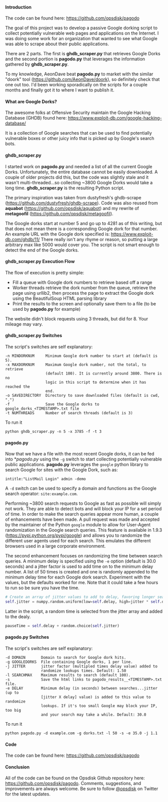 #### Introduction

The code can be found here: https://github.com/opsdisk/pagodo

The goal of this project was to develop a passive Google dorking script to collect potentially vulnerable web pages and applications on the Internet.  I was doing some work for an organization that wanted to see what Google was able to scrape about their public applications.  

There are 2 parts.  The first is **ghdb\_scraper.py** that retrieves Google Dorks and the second portion is **pagodo.py** that leverages the information gathered by **ghdb_scraper.py**.

To my knowledge, AeonDave beat **pagodo.py** to market with the similar "doork" tool (https://github.com/AeonDave/doork), so definitely check that one out too.  I'd been working sporadically on the scripts for a couple months and finally got it to where I want to publish it.

#### What are Google Dorks?

The awesome folks at Offensive Security maintain the Google Hacking Database (GHDB) found here: https://www.exploit-db.com/google-hacking-database/

It is a collection of Google searches that can be used to find potentially vulnerable boxes or other juicy info that is picked up by Google's search bots.  

#### ghdb_scraper.py

I started work on **pagodo.py** and needed a list of all the current Google Dorks.  Unfortunately, the entire database cannot be easily downloaded.  A couple of older projects did this, but the code was slightly stale and it wasn't multi-threaded...so collecting ~3800 Google Dorks would take a long time.  **ghdb_scraper.py** is the resulting Python script.

The primary inspiration was taken from dustyfresh's ghdb-scrape (https://github.com/dustyfresh/ghdb-scrape).  Code was also reused from **aquabot** (https://github.com/opsdisk/aquabot) and my rewrite of **metagoofil** (https://github.com/opsdisk/metagoofil).

The Google dorks start at number 5 and go up to 4281 as of this writing, but that does not mean there is a corresponding Google dork for that number.  An example URL with the Google dork specified is: https://www.exploit-db.com/ghdb/11/  There really isn't any rhyme or reason, so putting a large arbitrary max like 5000 would cover you.  The script is not smart enough to detect the end of the Google dorks.

#### ghdb_scraper.py Execution Flow

The flow of execution is pretty simple:

* Fill a queue with Google dork numbers to retrieve based off a range
* Worker threads retrieve the dork number from the queue, retrieve the page using urllib2, then process the page to extract the Google dork using the BeautifulSoup HTML parsing library
* Print the results to the screen and optionally save them to a file (to be used by **pagodo.py** for example)

The website didn't block requests using 3 threads, but did for 8.  Your mileage may vary.

#### ghdb_scraper.py Switches

The script's switches are self explanatory:
      
    -n MINDORKNUM     Minimum Google dork number to start at (default is 5).
    -x MAXDORKNUM     Maximum Google dork number, not the total, to retrieve
                      (default 100). It is currently around 3800. There is no
                      logic in this script to determine when it has reached the
                      end.
    -o SAVEDIRECTORY  Directory to save downloaded files (default is cwd, ".")
    -f                Save the Google dorks to google_dorks_<TIMESTAMP>.txt file
    -t NUMTHREADS     Number of search threads (default is 3)

To run it

    python ghdb_scraper.py -n 5 -x 3785 -f -t 3

#### pagodo.py
Now that we have a file with the most recent Google dorks, it can be fed into **pagodo.py* using the `-g` switch to start collecting potentially vulnerable public applications.  **pagodo.py** leverages the `google` python library to search Google for sites with the Google Dork, such as:

    intitle:"ListMail Login" admin -demo

A `-d` switch can be used to specify a domain and functions as the Google search operator:
`site:example.com`.  

Performing ~3800 search requests to Google as fast as possible will simply not work.  They are able to detect bots and will block your IP for a set period of time.  In order to make the search queries appear more human, a couple of enhancements have been made.  A pull request was made and accepted by the maintainer of the Python `google` module to allow for User-Agent randomization in the Google search queries.  This feature is available in 1.9.3 (https://pypi.python.org/pypi/google) and allows you to randomize the different user agents used for each search.  This emulates the different browsers used in a large corporate environment.

The second enhancement focuses on randomizing the time between search queries.  A minimum delay is specified using the `-e` option (default is 30.0 seconds) and a jitter factor is used to add time on to the minimum delay number. A list of 50 times is created and one is randomly appended to the minimum delay time for each Google dork search.  Experiment with the values, but the defaults worked for me.  Note that it could take a few hours to run so be sure you have the time. 

```python
# Create an array of jitter values to add to delay, favoring longer search times.
self.jitter = numpy.random.uniform(low=self.delay, high=jitter * self.delay, size=(50,))
```

Latter in the script, a random time is selected from the jitter array and added to the dealy.

```python
pauseTime = self.delay + random.choice(self.jitter)
```

#### pagodo.py Switches
The script's switches are self explanatory:
      
    -d DOMAIN       Domain to search for Google dork hits.
    -g GOOGLEDORKS  File containing Google dorks, 1 per line.
    -j JITTER       jitter factor (multipled times delay value) added to
                    randomize lookups times. Default: 1.50
    -l SEARCHMAX    Maximum results to search (default 100).
    -s              Save the html links to pagodo_results__<TIMESTAMP>.txt file.
    -e DELAY        Minimum delay (in seconds) between searches...jitter (up to
                    [jitter X delay] value) is added to this value to randomize
                    lookups. If it's too small Google may block your IP, too big
                    and your search may take a while. Default: 30.0

To run it

    python pagodo.py -d example.com -g dorks.txt -l 50 -s -e 35.0 -j 1.1

#### Code
The code can be found here: https://github.com/opsdisk/pagodo

#### Conclusion
All of the code can be found on the Opsdisk Github repository here: https://github.com/opsdisk/pagodo.  Comments, suggestions, and improvements are always welcome.  Be sure to follow [@opsdisk](https://twitter.com/opsdisk) on Twitter for the latest updates. 
 